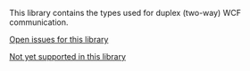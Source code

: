 This library contains the types used for duplex (two-way) WCF communication.

[Open issues for this library](https://github.com/dotnet/wcf/issues?q=is%3Aopen+is%3Aissue+label%3ASystem.ServiceModel.Duplex)

[Not yet supported in this library](https://github.com/dotnet/wcf/issues?q=is%3Aopen+is%3Aissue+label%3A%22not+yet+supported%22+label%3ASystem.ServiceModel.Duplex)
